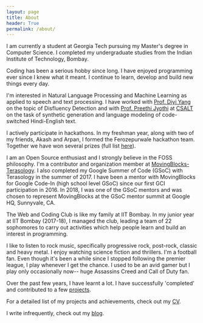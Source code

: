 ```yaml
---
layout: page
title: About
header: True
permalink: /about/
---
```


I am currently a student at Georgia Tech pursuing my Master's degree in Computer Science. I completed my undergraduate studies from the Indian Institute of Technology, Bombay.
  
Coding has been a serious hobby since long. I have enjoyed programming ever since I knew what it meant. I continue to learn, develop and build new things every day.  

I'm interested in Natural Language Processing and Machine Learning as applied to speech and text processing. I have worked with [Prof. Diyi Yang][dyang] on the topic of Disfluency Detection and with [Prof. Preethi Jyothi][pjyothi] at [CSALT][csalt] on the task of synthetic generation and language modeling of code-switched Hindi-English text.
  
I actively participate in hackathons. In my freshman year, along with two of my friends, Akash and Arpan, I formed the Ferozepurwale hackathon team. Together we have won several prizes (full list [here][hackathons]).

I am an Open Source enthusiast and I strongly believe in the FOSS philosophy. I'm a contributor and organization member at [MovingBlocks- Terasology]. I also completed my Google Summer of Code (GSoC) with Terasology in the summer of 2017. I have been a mentor with MovingBlocks for Google Code-In (high school level GSoC) since our first GCI participation in 2016. In 2018, I was one of the GSoC mentors and was chosen to represent MovingBlocks at the GSoC mentor summit at Google HQ, Sunnyvale, CA.

The Web and Coding Club is like my family at IIT Bombay. In my junior year at IIT Bombay (2017-18), I managed the club, leading a team of 22 sophomores to carry out activities which help people learn and build an interest in programming.
  
I like to listen to rock music, specifically progressive rock, post-rock, classic and heavy metal. I enjoy watching science fiction and thrillers. I'm a football fan. Even though it's been a while since I stopped following the premier league, I play whenever I get the chance. I used to be an avid gamer but I play only occasionally now-- huge Assassins Creed and Call of Duty fan.  
  
Over the past few years, I have learnt a lot. I have successfully 'completed' and contributed to a few [projects].  

For a detailed list of my projects and achievements, check out my [CV][CV].  

I write infrequently, check out my [blog].

[MovingBlocks- Terasology]: https://github.com/MovingBlocks/Terasology
[Terasology]: http://terasology.org/
[completed my Google Summer of Code]: /2017/08/15/GSoC-wrap-up.html
[wiki]: https://wncc-iitb.org/wiki
[new website]: http://wncc-iitb.org/
[a YouTube Channel]: https://www.youtube.com/channel/UCs3x_XxwScIAzDUfN1lbbGw
[internship portal]: https://portals.wncc-iitb.org/internships/login/
[projects]: /projects
[hackathons]: /projects#hackathons
[CV]: /cv
[blog]: /blog
[pjyothi]: https://www.cse.iitb.ac.in/~pjyothi/
[csalt]: https://www.cse.iitb.ac.in/~pjyothi/csalt/
[dyang]: https://www.cc.gatech.edu/~dyang888/
